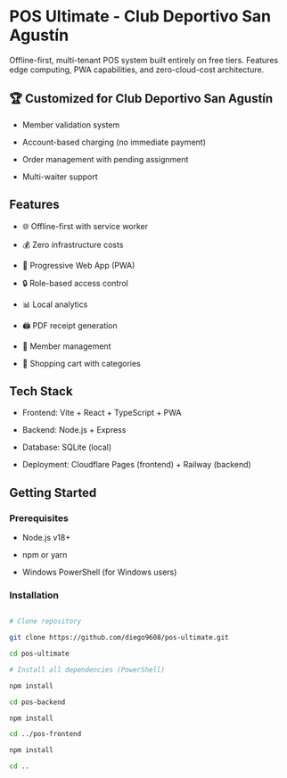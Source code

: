 ﻿
# POS Ultimate - Club Deportivo San Agustín

Offline-first, multi-tenant POS system built entirely on free tiers. Features edge computing, PWA capabilities, and zero-cloud-cost architecture.

## 🏆 Customized for Club Deportivo San Agustín

- Member validation system

- Account-based charging (no immediate payment)

- Order management with pending assignment

- Multi-waiter support

## Features

- 🌐 Offline-first with service worker

- 💰 Zero infrastructure costs

- 📱 Progressive Web App (PWA)

- 🔒 Role-based access control

- 📊 Local analytics

- 🖨️ PDF receipt generation

- 👥 Member management

- 🛒 Shopping cart with categories

## Tech Stack

- Frontend: Vite + React + TypeScript + PWA

- Backend: Node.js + Express

- Database: SQLite (local)

- Deployment: Cloudflare Pages (frontend) + Railway (backend)

## Getting Started

### Prerequisites

- Node.js v18+

- npm or yarn

- Windows PowerShell (for Windows users)

### Installation

```bash

# Clone repository

git clone https://github.com/diego9608/pos-ultimate.git

cd pos-ultimate

# Install all dependencies (PowerShell)

npm install

cd pos-backend

npm install

cd ../pos-frontend

npm install

cd ..

